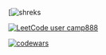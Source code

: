 

<!--
**camp888/camp888** is a ✨ _special_ ✨ repository because its `README.md` (this file) appears on your GitHub profile.

Here are some ideas to get you started:

- 🔭 I’m currently working on ...
- 🌱 I’m currently learning ...
- 👯 I’m looking to collaborate on ...
- 🤔 I’m looking for help with ...
- 💬 Ask me about ...
- 📫 How to reach me: ...
- 😄 Pronouns: ...
- ⚡ Fun fact: ...
-->


[![shreks](https://www.pinterest.com/ideas/shrek-gif/952547394942/)

[![LeetCode user camp888](https://img.shields.io/badge/dynamic/json?style=for-the-badge&labelColor=black&color=%23ffa116&label=Solved&query=solved&url=https%3A%2F%2Fleetcode-badge.vercel.app%2Fapi%2Fusers%2Fcamp888&logo=leetcode&logoColor=yellow)](https://leetcode.com/camp888/)

[![codewars](https://www.codewars.com/users/camp888/badges/micro)](https://www.codewars.com/users/camp888) 
